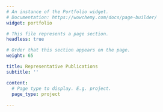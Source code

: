 ```yaml
---
# An instance of the Portfolio widget.
# Documentation: https://wowchemy.com/docs/page-builder/
widget: portfolio

# This file represents a page section.
headless: true

# Order that this section appears on the page.
weight: 65

title: Representative Publications
subtitle: ''

content:
  # Page type to display. E.g. project.
  page_type: project
  
---
```


